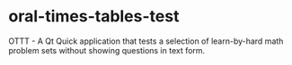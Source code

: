 # oral-times-tables-test
OTTT - A Qt Quick application that tests a selection of learn-by-hard math problem sets without showing questions in text form.
